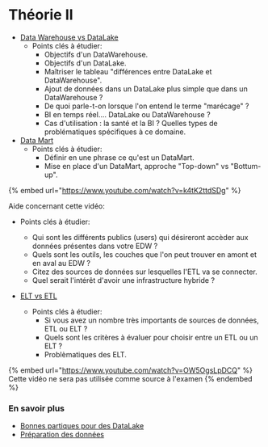 # Théorie II

* [Data Warehouse vs DataLake](https://www.talend.com/fr/resources/data-lake-vs-data-warehouse/)
  * Points clés à étudier:
    * Objectifs d'un DataWarehouse.
    * Objectifs d'un DataLake.
    * Maîtriser le tableau "différences entre DataLake et DataWarehouse".
    * Ajout de données dans un DataLake plus simple que dans un DataWarehouse ?
    * De quoi parle-t-on lorsque l'on entend le terme "marécage" ?
    * BI en temps réel.... DataLake ou DataWarehouse ?
    * Cas d'utilisation : la santé et la BI ? Quelles types de problématiques spécifiques à ce domaine.
* [Data Mart](https://www.oracle.com/fr/database/data-mart-definition.html)
  * Points clés à étudier:
    * Définir en une phrase ce qu'est un DataMart.
    * Mise en place d'un DataMart, approche "Top-down" vs "Bottum-up".

{% embed url="https://www.youtube.com/watch?v=k4tK2ttdSDg" %}

Aide concernant cette vidéo:

* Points clés à étudier:
  * Qui sont les différents publics (users) qui désireront accèder aux données présentes dans votre EDW ?
  * Quels sont les outils, les couches que l'on peut trouver en amont et en aval au EDW ?
  * Citez des sources de données sur lesquelles l'ETL va se connecter.
  * Quel serait l'intérêt d'avoir une infrastructure hybride ?



* [ELT vs ETL](https://www.talend.com/fr/resources/elt-vs-etl/)
  * Points clés à étudier:
    * Si vous avez un nombre très importants de sources de données, ETL ou ELT ?
    * Quels sont les critères à évaluer pour choisir entre un ETL ou un ELT ?
    * Problèmatiques des ELT.

{% embed url="https://www.youtube.com/watch?v=OW5OgsLpDCQ" %}
Cette vidéo ne sera pas utilisée comme source à l'examen
{% endembed %}

### En savoir plus

* [Bonnes partiques pour des DataLake](https://www.cartelis.com/blog/data-lake-definition-enjeux/)
* [Préparation des données](https://www.talend.com/fr/resources/what-is-data-preparation/)

